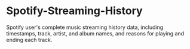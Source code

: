 # Spotify-Streaming-History
Spotify user's complete music streaming history data, including timestamps, track, artist, and album names, and reasons for playing and ending each track.
